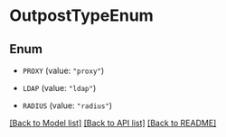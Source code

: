 # OutpostTypeEnum

## Enum


* `PROXY` (value: `"proxy"`)

* `LDAP` (value: `"ldap"`)

* `RADIUS` (value: `"radius"`)


[[Back to Model list]](../README.md#documentation-for-models) [[Back to API list]](../README.md#documentation-for-api-endpoints) [[Back to README]](../README.md)


